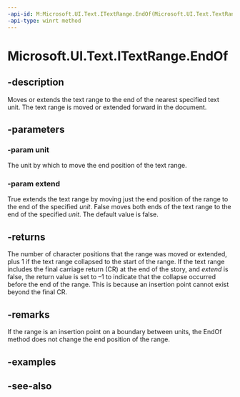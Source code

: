 ```yaml
---
-api-id: M:Microsoft.UI.Text.ITextRange.EndOf(Microsoft.UI.Text.TextRangeUnit,System.Boolean)
-api-type: winrt method
---
```


<!-- Method syntax
public int EndOf(Windows.UI.Text.TextRangeUnit unit, System.Boolean extend)
-->

# Microsoft.UI.Text.ITextRange.EndOf

## -description
Moves or extends the text range to the end of the nearest specified text unit. The text range is moved or extended forward in the document.

## -parameters
### -param unit
The unit by which to move the end position of the text range.

### -param extend
True extends the text range by moving just the end position of the range to the end of the specified *unit*. False moves both ends of the text range to the end of the specified *unit*. The default value is false.

## -returns
The number of character positions that the range was moved or extended, plus 1 if the text range collapsed to the start of the range. If the text range includes the final carriage return (CR) at the end of the story, and *extend* is false, the return value is set to –1 to indicate that the collapse occurred before the end of the range. This is because an insertion point cannot exist beyond the final CR.

## -remarks
If the range is an insertion point on a boundary between units, the EndOf method does not change the end position of the range.

## -examples

## -see-also

